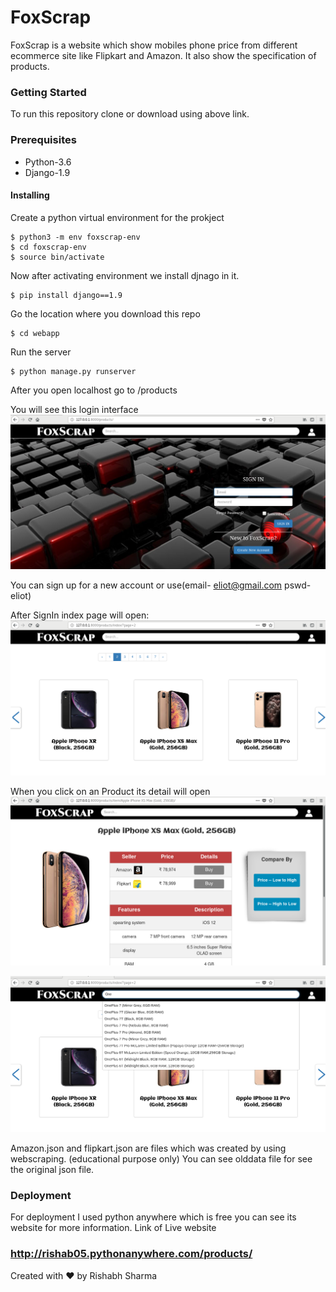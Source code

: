 # FoxScrap
FoxScrap is a website which show mobiles phone price from different ecommerce site like Flipkart and Amazon. It also show the specification of products.


### Getting Started
To run this repository clone or download using above link.

### Prerequisites
 * Python-3.6
 * Django-1.9


#### Installing
Create a python virtual environment for the prokject
```
$ python3 -m env foxscrap-env
$ cd foxscrap-env
$ source bin/activate
```

Now after activating environment we install djnago in it.
```
$ pip install django==1.9
```
Go the location where you download this repo
```
$ cd webapp
```
Run the server
```
$ python manage.py runserver
```
After you open localhost go to /products

You will see this login interface
![](Screenshots/login.png?raw=true "LogIn")

You can sign up for a new account or use(email- eliot@gmail.com  pswd- eliot)

After SignIn index page will open:
![Alt text](Screenshots/home.png?raw=true "home")

When you click on an Product its detail will open
![](Screenshots/details.png?raw=true "product")

![](Screenshots/searching.png?raw=true "other")

Amazon.json and flipkart.json are files which was created by using webscraping. (educational purpose only)
You can see olddata file for see the original json file.

### Deployment
For deployment I used python anywhere which is free you can see its website for more information.
Link of Live website
### http://rishab05.pythonanywhere.com/products/



Created with :heart: by Rishabh Sharma
